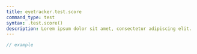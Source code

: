 ```yaml
---
title: eyetracker.test.score
command_type: test
syntax: .test.score()
description: Lorem ipsum dolor sit amet, consectetur adipiscing elit.
---
```


```javascript
// example
```